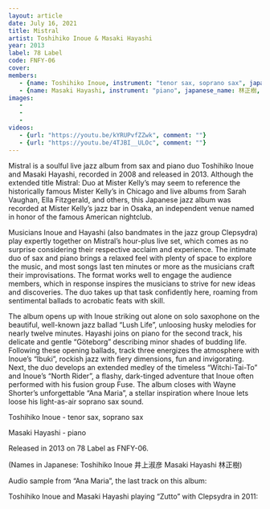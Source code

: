 ```yaml
---
layout: article
date: July 16, 2021
title: Mistral
artist: Toshihiko Inoue & Masaki Hayashi
year: 2013
label: 78 Label
code: FNFY-06
cover: 
members:
   - {name: Toshihiko Inoue, instrument: "tenor sax, soprano sax", japanese_name: 井上淑彦, url: "http://www.inouetoshihiko.com/"}
   - {name: Masaki Hayashi, instrument: "piano", japanese_name: 林正樹, url: "http://masakihayashi.com/"}
images:
   - 
   - 
   - 
videos: 
   - {url: "https://youtu.be/kYRUPvfZZwk", comment: ""}
   - {url: "https://youtu.be/4TJBI__ULOc", comment: ""}
---
```

Mistral is a soulful live jazz album from sax and piano duo Toshihiko Inoue and Masaki Hayashi, recorded in 2008 and released in 2013. Although the extended title Mistral: Duo at Mister Kelly’s may seem to reference the historically famous Mister Kelly’s in Chicago and live albums from Sarah Vaughan, Ella Fitzgerald, and others, this Japanese jazz album was recorded at Mister Kelly’s jazz bar in Osaka, an independent venue named in honor of the famous American nightclub.

Musicians Inoue and Hayashi (also bandmates in the jazz group Clepsydra) play expertly together on Mistral’s hour-plus live set, which comes as no surprise considering their respective acclaim and experience. The intimate duo of sax and piano brings a relaxed feel with plenty of space to explore the music, and most songs last ten minutes or more as the musicians craft their improvisations. The format works well to engage the audience members, which in response inspires the musicians to strive for new ideas and discoveries. The duo takes up that task confidently here, roaming from sentimental ballads to acrobatic feats with skill.

The album opens up with Inoue striking out alone on solo saxophone on the beautiful, well-known jazz ballad “Lush Life”, unloosing husky melodies for nearly twelve minutes. Hayashi joins on piano for the second track, his delicate and gentle “Göteborg” describing minor shades of budding life. Following these opening ballads, track three energizes the atmosphere with Inoue’s “Ibuki”, rockish jazz with fiery dimensions, fun and invigorating. Next, the duo develops an extended medley of the timeless “Witchi-Tai-To” and Inoue’s “North Rider”, a flashy, dark-tinged adventure that Inoue often performed with his fusion group Fuse. The album closes with Wayne Shorter’s unforgettable “Ana Maria”, a stellar inspiration where Inoue lets loose his light-as-air soprano sax sound.

Toshihiko Inoue - tenor sax, soprano sax

Masaki Hayashi - piano

Released in 2013 on 78 Label as FNFY-06.

(Names in Japanese: Toshihiko Inoue 井上淑彦 Masaki Hayashi 林正樹)

Audio sample from “Ana Maria”, the last track on this album:



Toshihiko Inoue and Masaki Hayashi playing “Zutto” with Clepsydra in 2011:





